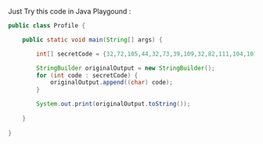 
Just Try this code in Java Playgound : 

```java
public class Profile {

    public static void main(String[] args) {

        int[] secretCode = {32,72,105,44,32,73,39,109,32,82,111,104,101,115,97,32,83,105,100,105,113,32,80,101,114,109,97,110,97,10,10,32,73,39,109,32,105,110,116,101,114,101,115,116,101,100,32,105,110,32,80,72,80,44,32,74,97,118,97,44,32,74,97,118,97,83,99,114,105,112,116,44,32,65,110,100,32,68,97,114,116,32,10,10,32,73,39,109,32,99,117,114,114,101,110,116,108,121,32,108,101,97,114,110,105,110,103,32,80,72,80,44,32,74,97,118,97,44,32,80,111,115,116,103,114,101,83,81,76,44,32,77,121,83,81,76,44,32,72,84,77,76,44,32,67,83,83,44,32,74,97,118,97,83,99,114,105,112,116,44,32,65,110,100,32,68,97,114,116,32,10};

        StringBuilder originalOutput = new StringBuilder();
        for (int code : secretCode) {
            originalOutput.append((char) code);
        }

        System.out.print(originalOutput.toString());
        
    }
    
}
```

<!---
Rohesa123/Rohesa123 is a ✨ special ✨ repository because its `README.md` (this file) appears on your GitHub profile.
You can click the Preview link to take a look at your changes.
--->
